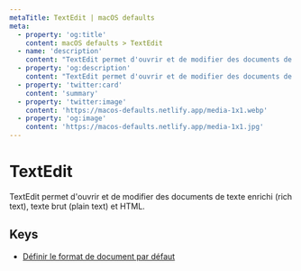 ```yaml
---
metaTitle: TextEdit | macOS defaults
meta:
  - property: 'og:title'
    content: macOS defaults > TextEdit
  - name: 'description'
    content: "TextEdit permet d'ouvrir et de modifier des documents de texte enrichi (rich text), texte brut (plain text) et HTML."
  - property: 'og:description'
    content: "TextEdit permet d'ouvrir et de modifier des documents de texte enrichi (rich text), texte brut (plain text) et HTML."
  - property: 'twitter:card'
    content: 'summary'
  - property: 'twitter:image'
    content: 'https://macos-defaults.netlify.app/media-1x1.webp'
  - property: 'og:image'
    content: 'https://macos-defaults.netlify.app/media-1x1.jpg'
---
```


# TextEdit

TextEdit permet d'ouvrir et de modifier des documents de texte enrichi (rich text), texte brut (plain text) et HTML.

## Keys

- [Définir le format de document par défaut](./richtext.html)
